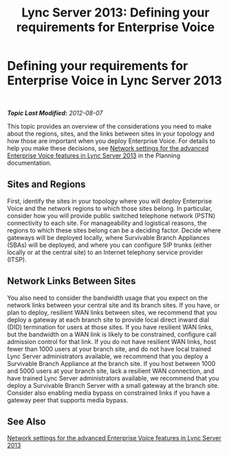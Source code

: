 ﻿---
title: 'Lync Server 2013: Defining your requirements for Enterprise Voice'
TOCTitle: Defining your organization's requirements for Enterprise Voice
ms:assetid: 3310f78e-c658-4557-95fa-159ce3c22953
ms:mtpsurl: https://technet.microsoft.com/en-us/library/Gg425826(v=OCS.15)
ms:contentKeyID: 48183816
ms.date: 07/23/2014
mtps_version: v=OCS.15
---

<div data-xmlns="http://www.w3.org/1999/xhtml">

<div class="topic" data-xmlns="http://www.w3.org/1999/xhtml" data-msxsl="urn:schemas-microsoft-com:xslt" data-cs="http://msdn.microsoft.com/en-us/">

<div data-asp="http://msdn2.microsoft.com/asp">

# Defining your requirements for Enterprise Voice in Lync Server 2013

</div>

<div id="mainSection">

<div id="mainBody">

<span> </span>

_**Topic Last Modified:** 2012-08-07_

This topic provides an overview of the considerations you need to make about the regions, sites, and the links between sites in your topology and how those are important when you deploy Enterprise Voice. For details to help you make these decisions, see [Network settings for the advanced Enterprise Voice features in Lync Server 2013](lync-server-2013-network-settings-for-the-advanced-enterprise-voice-features.md) in the Planning documentation.

<div>

## Sites and Regions

First, identify the sites in your topology where you will deploy Enterprise Voice and the network regions to which those sites belong. In particular, consider how you will provide public switched telephone network (PSTN) connectivity to each site. For manageability and logistical reasons, the regions to which these sites belong can be a deciding factor. Decide where gateways will be deployed locally, where Survivable Branch Appliances (SBAs) will be deployed, and where you can configure SIP trunks (either locally or at the central site) to an Internet telephony service provider (ITSP).

</div>

<div>

## Network Links Between Sites

You also need to consider the bandwidth usage that you expect on the network links between your central site and its branch sites. If you have, or plan to deploy, resilient WAN links between sites, we recommend that you deploy a gateway at each branch site to provide local direct inward dial (DID) termination for users at those sites. If you have resilient WAN links, but the bandwidth on a WAN link is likely to be constrained, configure call admission control for that link. If you do not have resilient WAN links, host fewer than 1000 users at your branch site, and do not have local trained Lync Server administrators available, we recommend that you deploy a Survivable Branch Appliance at the branch site. If you host between 1000 and 5000 users at your branch site, lack a resilient WAN connection, and have trained Lync Server administrators available, we recommend that you deploy a Survivable Branch Server with a small gateway at the branch site. Consider also enabling media bypass on constrained links if you have a gateway peer that supports media bypass.

</div>

<div>

## See Also


[Network settings for the advanced Enterprise Voice features in Lync Server 2013](lync-server-2013-network-settings-for-the-advanced-enterprise-voice-features.md)  
  

</div>

</div>

<span> </span>

</div>

</div>

</div>


